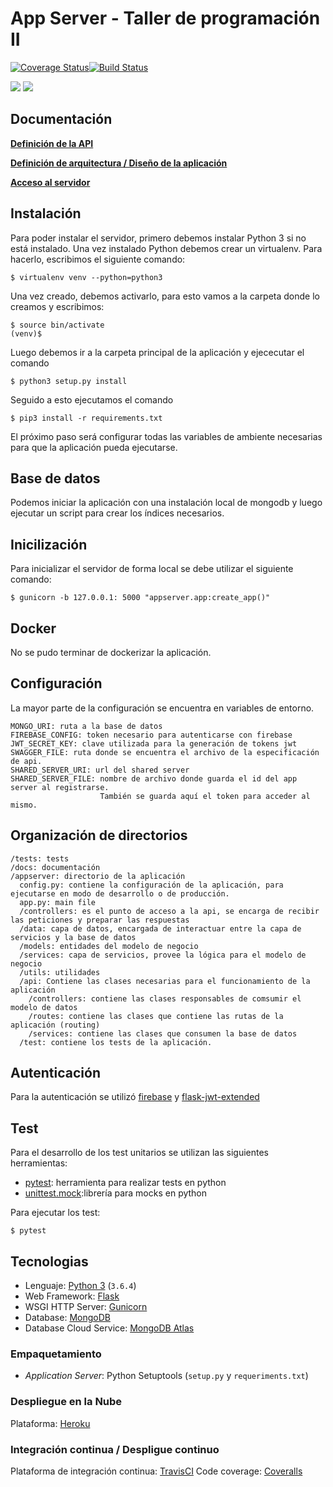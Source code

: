 # App Server - Taller de programación II
[![Coverage Status](https://coveralls.io/repos/github/lucashemmingsen/AppServer-Taller2/badge.svg?branch=master)](https://coveralls.io/github/lucashemmingsen/AppServer-Taller2?branch=master)[![Build Status](https://travis-ci.com/lucashemmingsen/AppServer-Taller2.svg?branch=master)](https://travis-ci.com/lucashemmingsen/AppServer-Taller2)


![](https://sourcedexter.com/wp-content/uploads/2017/09/flask-python.png)
![](https://logosvector.net/wp-content/uploads/2015/10/mongodb-logo-vector-download.jpg)


## Documentación

**[Definición de la API](https://app-server-taller2.herokuapp.com/apidocs/)**

**[Definición de arquitectura / Diseño de la aplicación](https://github.com/DamiCassinotti/SharedServer-Taller2/blob/master/api/documentacion.yaml)**

**[Acceso al servidor](http://app-server-taller2.herokuapp.com/)**

## Instalación
Para poder instalar el servidor, primero debemos instalar Python 3 si no está instalado.
Una vez instalado Python debemos crear un virtualenv. Para hacerlo, escribimos el siguiente comando:

```
$ virtualenv venv --python=python3
```

Una vez creado, debemos activarlo, para esto vamos a la carpeta donde lo creamos y escribimos:

```
$ source bin/activate
(venv)$
```

Luego debemos ir a la carpeta principal de la aplicación y ejececutar el comando

```
$ python3 setup.py install
```

Seguido a esto ejecutamos el comando

```
$ pip3 install -r requirements.txt
```

El próximo paso será configurar todas las variables de ambiente necesarias para que la aplicación pueda ejecutarse.


## Base de datos
Podemos iniciar la aplicación con una instalación local de mongodb y luego ejecutar un script para crear los índices necesarios.


## Inicilización
Para inicializar el servidor de forma local se debe utilizar el siguiente comando:

```
$ gunicorn -b 127.0.0.1: 5000 "appserver.app:create_app()"
```

## Docker
No se pudo terminar de dockerizar la aplicación.


## Configuración
La mayor parte de la configuración se encuentra en variables de entorno.
```
MONGO_URI: ruta a la base de datos
FIREBASE_CONFIG: token necesario para autenticarse con firebase
JWT_SECRET_KEY: clave utilizada para la generación de tokens jwt
SWAGGER_FILE: ruta donde se encuentra el archivo de la especificación de api.
SHARED_SERVER_URI: url del shared server
SHARED_SERVER_FILE: nombre de archivo donde guarda el id del app server al registrarse. 
                    También se guarda aquí el token para acceder al mismo.
```

## Organización de directorios

```
/tests: tests
/docs: documentación
/appserver: directorio de la aplicación
  config.py: contiene la configuración de la aplicación, para ejecutarse en modo de desarrollo o de producción.
  app.py: main file
  /controllers: es el punto de acceso a la api, se encarga de recibir las peticiones y preparar las respuestas
  /data: capa de datos, encargada de interactuar entre la capa de servicios y la base de datos
  /models: entidades del modelo de negocio
  /services: capa de servicios, provee la lógica para el modelo de negocio
  /utils: utilidades
  /api: Contiene las clases necesarias para el funcionamiento de la aplicación
    /controllers: contiene las clases responsables de comsumir el modelo de datos
    /routes: contiene las clases que contiene las rutas de la aplicación (routing)
	/services: contiene las clases que consumen la base de datos
  /test: contiene los tests de la aplicación.
```

## Autenticación
Para la autenticación se utilizó [firebase](http://firebase.google.com/) y [flask-jwt-extended](https://github.com/vimalloc/flask-jwt-extended)

## Test
Para el desarrollo de los test unitarios se utilizan las siguientes herramientas:
 * [pytest](https://github.com/pytest-dev/pytest/): herramienta para realizar tests en python
 * [unittest.mock](https://github.com/python/cpython/blob/3.7/Lib/unittest/mock.py):librería para mocks en python

Para ejecutar los test:
```
$ pytest
```

## Tecnologias

* Lenguaje: [Python 3](https://www.python.org/) (`3.6.4`)
* Web Framework: [Flask](http://flask.pocoo.org/)
* WSGI HTTP Server: [Gunicorn](http://gunicorn.org/)
* Database: [MongoDB](https://www.mongodb.com/)  
* Database Cloud Service: [MongoDB Atlas](https://www.mongodb.com/cloud/atlas)


### Empaquetamiento


* _Application Server_: Python Setuptools (`setup.py` y `requeriments.txt`)


### Despliegue en la Nube

Plataforma: [Heroku](https://www.heroku.com//)


### Integración continua / Despligue continuo

Plataforma de integración continua: [TravisCI](https://travis-ci.org/)
Code coverage: [Coveralls](https://coveralls.io/)


